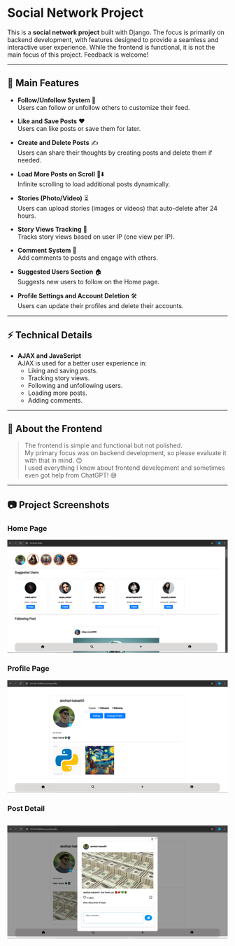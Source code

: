 
# Social Network Project

This is a **social network project** built with Django. The focus is primarily on backend development, with features designed to provide a seamless and interactive user experience. While the frontend is functional, it is not the main focus of this project. Feedback is welcome!

---

## 🌟 Main Features

- **Follow/Unfollow System** 📣  
  Users can follow or unfollow others to customize their feed.

- **Like and Save Posts** ❤️  
  Users can like posts or save them for later.

- **Create and Delete Posts** ✍️  
  Users can share their thoughts by creating posts and delete them if needed.

- **Load More Posts on Scroll** 📱⬇️  
  Infinite scrolling to load additional posts dynamically.

- **Stories (Photo/Video)** ⏳  
  Users can upload stories (images or videos) that auto-delete after 24 hours.

- **Story Views Tracking** 👀  
  Tracks story views based on user IP (one view per IP).

- **Comment System** 💬  
  Add comments to posts and engage with others.

- **Suggested Users Section** 🏠  
  Suggests new users to follow on the Home page.

- **Profile Settings and Account Deletion** 🛠  
  Users can update their profiles and delete their accounts.

---

## ⚡️ Technical Details

- **AJAX and JavaScript**  
  AJAX is used for a better user experience in:
  - Liking and saving posts.
  - Tracking story views.
  - Following and unfollowing users.
  - Loading more posts.
  - Adding comments.

---

## 🎨 About the Frontend

> The frontend is simple and functional but not polished.  
> My primary focus was on backend development, so please evaluate it with that in mind. 😊  
> I used everything I know about frontend development and sometimes even got help from ChatGPT! 😅  

---

## 📷 Project Screenshots

### Home Page
![Home Page](screenshots/HomePage.PNG)

### Profile Page
![Profile Page](screenshots/ProfilePage.PNG)

### Post Detail
![Post Detail](screenshots/PostDetail.PNG)
---

